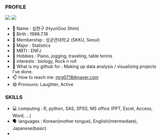 ### PROFILE

<a href="https://www.instagram.com/99_is_shimshim" target="_blank"><img src="https://img.shields.io/badge/Instagram-F07A90?style=plastic&logo=instagram&logoColor=000000"/></a>
<a href="https://www.notion.so/99_is_shimshim-7b5092e2d056412e8fad957ae6330cf8" target="_blank"><img src="https://img.shields.io/badge/Notion-000000?style=plastic&logo=notion&logoColor=#000000"/></a>

- 💎 Name : 심현구 (HyunGoo Shim)
- 🍰 Birth : 1998.7.18
- 🏫 Membership : 성균관대학교 (SKKU, Seoul)
- 💯 Major : Statistics
- 🔰 MBTI : ENFJ
- 🎹 Hobbies : Piano, jogging, traveling, table tennis
- 🐶 interests : biology, Rock n roll
- 🌂 What is my github for : Making up data analysis / visualizing projects I've done.
- 📫 How to reach me: mrg0718@naver.com
- 😄 Pronouns: Laughter, Active

### SKILLS
- 💻 computing : R, python, SAS, SPSS, MS office (PPT, Excel, Access, Word, ...)
- 🗣️ languages : Korean(mother tongue), English(intermediate), Japanese(basic)
- 
